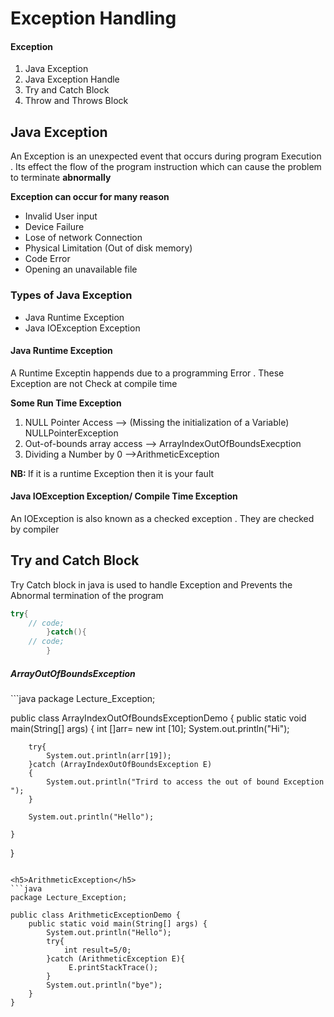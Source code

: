 <h1>Exception Handling</h1>
<h4>Exception</h4>
<ol>
<li>Java Exception</li>
<li>Java Exception Handle</li>
<li>Try and Catch Block</li>
<li>Throw and Throws Block</li>
</ol>


<h2>Java Exception</h2>
<p>An Exception is an unexpected event that occurs during program Execution . Its effect the flow of the program instruction which can cause the problem to terminate <b>abnormally</b></p>

<b>Exception can occur for many reason </b>
<ul>
<li> Invalid User input</li>
<li>Device Failure</li>
<li>Lose of network Connection</li>
<li>Physical Limitation (Out of disk memory)</li>
<li>Code Error </li>
<li>Opening an unavailable file</li>
</ul>

<h3>Types of Java Exception </h3>
<ul>
<li>Java Runtime Exception </li>
<li>Java IOException Exception </li>
</ul>

<h4>Java Runtime Exception</h4>
<p>A Runtime Exceptin happends due to a programming Error . These Exception are not Check at compile time </p>

<b>Some Run Time Exception</b>
<ol>
<li>NULL Pointer Access --> (Missing the initialization of a Variable) NULLPointerException</li>
<li>Out-of-bounds array access --> ArrayIndexOutOfBoundsExecption </li>
<li>Dividing a Number by 0 -->ArithmeticException </li>
</ol>

<p><b>NB: </b> If it is a runtime Exception then it is your fault </p>


<h4>Java IOException Exception/ Compile Time Exception </h4>
<P>An IOException is also known as a checked exception . They are checked by compiler</p>


<h2>Try and Catch Block</h2>
<p>Try Catch block in java is used to handle Exception and Prevents the Abnormal termination of the program </p>

````java
try{
    // code;
        }catch(){
    // code;
        }
````

<h5>ArrayOutOfBoundsException</h5>
```java
package Lecture_Exception;

public class ArrayIndexOutOfBoundsExceptionDemo {
    public static void main(String[] args) {
        int []arr= new int [10];
        System.out.println("Hi");

        try{
            System.out.println(arr[19]);
        }catch (ArrayIndexOutOfBoundsException E)
        {
            System.out.println("Trird to access the out of bound Exception ");
        }

        System.out.println("Hello");

    }
}

```

<h5>ArithmeticException</h5>
```java
package Lecture_Exception;

public class ArithmeticExceptionDemo {
    public static void main(String[] args) {
        System.out.println("Hello");
        try{
            int result=5/0;
        }catch (ArithmeticException E){
             E.printStackTrace();
        }
        System.out.println("bye");
    }
}

```